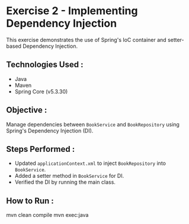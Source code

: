 # Exercise 2 - Implementing Dependency Injection

This exercise demonstrates the use of Spring's IoC container and setter-based Dependency Injection.

## Technologies Used :
- Java
- Maven
- Spring Core (v5.3.30)

##  Objective :
Manage dependencies between `BookService` and `BookRepository` using Spring's Dependency Injection (DI).

## Steps Performed :
- Updated `applicationContext.xml` to inject `BookRepository` into `BookService`.
- Added a setter method in `BookService` for DI.
- Verified the DI by running the main class.

## How to Run :
mvn clean compile
mvn exec:java 
